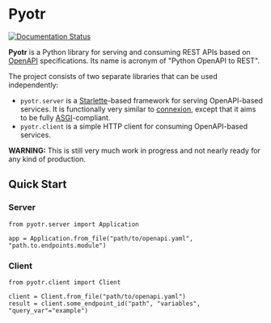 Pyotr
=====

[![Documentation Status](https://readthedocs.org/projects/pyotr/badge/?version=latest)](https://pyotr.readthedocs.io/en/latest/?badge=latest)

**Pyotr** is a Python library for serving and consuming REST APIs based on [OpenAPI](https://swagger.io/resources/open-api/) specifications. Its name is acronym of "Python OpenAPI to REST".

The project consists of two separate libraries that can be used independently:

* `pyotr.server` is a [Starlette](https://www.starlette.io)-based framework for serving OpenAPI-based services. It is functionally very similar to [connexion](https://connexion.readthedocs.io), except that it aims to be fully [ASGI](https://asgi.readthedocs.io)-compliant. 
* `pyotr.client` is a simple HTTP client for consuming OpenAPI-based services.

**WARNING:** This is still very much work in progress and not nearly ready for any kind of production.


Quick Start
-----------

### Server

    from pyotr.server import Application
    
    app = Application.from_file("path/to/openapi.yaml", "path.to.endpoints.module")
    
### Client

    from pyotr.client import Client
    
    client = Client.from_file("path/to/openapi.yaml")
    result = client.some_endpoint_id("path", "variables", "query_var"="example")
    
